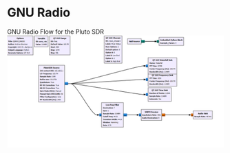 # **GNU Radio**


GNU Radio Flow for the Pluto SDR
![GNU Radio Flow](GNU_Radio/Images/GNU_RADIO_Flow_Pluto1.png)
